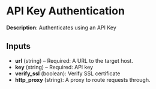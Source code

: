 # API Key Authentication

**Description**: Authenticates using an API Key

## Inputs

- **url** (string) – Required: A URL to the target host.
- **key** (string) – Required: API key
- **verify_ssl** (boolean): Verify SSL certificate
- **http_proxy** (string): A proxy to route requests through.